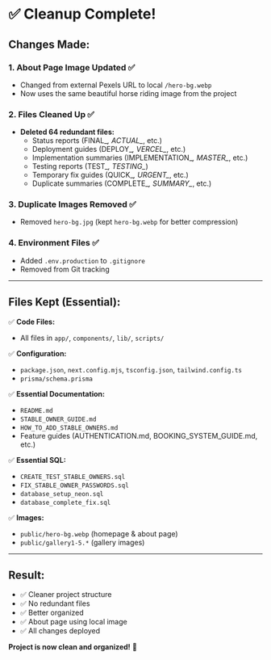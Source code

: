 # ✅ **Cleanup Complete!**

## **Changes Made:**

### 1. **About Page Image Updated** ✅
- Changed from external Pexels URL to local `/hero-bg.webp`
- Now uses the same beautiful horse riding image from the project

### 2. **Files Cleaned Up** ✅
- **Deleted 64 redundant files:**
  - Status reports (FINAL_*, ACTUAL_*, etc.)
  - Deployment guides (DEPLOY_*, VERCEL_*, etc.)
  - Implementation summaries (IMPLEMENTATION_*, MASTER_*, etc.)
  - Testing reports (TEST_*, TESTING_*)
  - Temporary fix guides (QUICK_*, URGENT_*, etc.)
  - Duplicate summaries (COMPLETE_*, SUMMARY_*, etc.)

### 3. **Duplicate Images Removed** ✅
- Removed `hero-bg.jpg` (kept `hero-bg.webp` for better compression)

### 4. **Environment Files** ✅
- Added `.env.production` to `.gitignore`
- Removed from Git tracking

---

## **Files Kept (Essential):**

✅ **Code Files:**
- All files in `app/`, `components/`, `lib/`, `scripts/`

✅ **Configuration:**
- `package.json`, `next.config.mjs`, `tsconfig.json`, `tailwind.config.ts`
- `prisma/schema.prisma`

✅ **Essential Documentation:**
- `README.md`
- `STABLE_OWNER_GUIDE.md`
- `HOW_TO_ADD_STABLE_OWNERS.md`
- Feature guides (AUTHENTICATION.md, BOOKING_SYSTEM_GUIDE.md, etc.)

✅ **Essential SQL:**
- `CREATE_TEST_STABLE_OWNERS.sql`
- `FIX_STABLE_OWNER_PASSWORDS.sql`
- `database_setup_neon.sql`
- `database_complete_fix.sql`

✅ **Images:**
- `public/hero-bg.webp` (homepage & about page)
- `public/gallery1-5.*` (gallery images)

---

## **Result:**

- ✅ Cleaner project structure
- ✅ No redundant files
- ✅ Better organized
- ✅ About page using local image
- ✅ All changes deployed

**Project is now clean and organized!** 🎉


